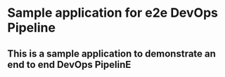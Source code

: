# Sample application for e2e DevOps Pipeline
## This is a sample application to demonstrate an end to end DevOps PipelinE
